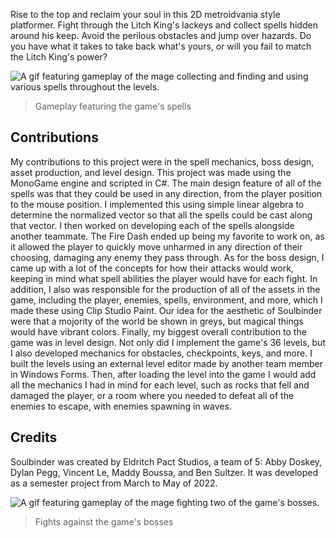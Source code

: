 Rise to the top and reclaim your soul in this 2D metroidvania style platformer. Fight through the Litch King's lackeys and collect spells hidden around his keep. Avoid the perilous obstacles and jump over hazards. Do you have what it takes to take back what's yours, or will you fail to match the Litch King's power?

![A gif featuring gameplay of the mage collecting and finding and using various spells throughout the levels.](/conf/projects/Soulbinder/gameplay-reel.gif "This mage is getting stronger!")

> Gameplay featuring the game's spells

## Contributions

My contributions to this project were in the spell mechanics, boss design, asset production, and level design. This project was made using the MonoGame engine and scripted in C#. The main design feature of all of the spells was that they could be used in any direction, from the player position to the mouse position. I implemented this using simple linear algebra to determine the normalized vector so that all the spells could be cast along that vector. I then worked on developing each of the spells alongside another teammate. The Fire Dash ended up being my favorite to work on, as it allowed the player to quickly move unharmed in any direction of their choosing, damaging any enemy they pass through. As for the boss design, I came up with a lot of the concepts for how their attacks would work, keeping in mind what spell abilities the player would have for each fight. In addition, I also was responsible for the production of all of the assets in the game, including the player, enemies, spells, environment, and more, which I made these using Clip Studio Paint. Our idea for the aesthetic of Soulbinder were that a mojority of the world be shown in greys, but magical things would have vibrant colors. Finally, my biggest overall contribution to the game was in level design. Not only did I implement the game's 36 levels, but I also developed mechanics for obstacles, checkpoints, keys, and more. I built the levels using an external level editor made by another team member in Windows Forms. Then, after loading the level into the game I would add all the mechanics I had in mind for each level, such as rocks that fell and damaged the player, or a room where you needed to defeat all of the enemies to escape, with enemies spawning in waves.

## Credits
Soulbinder was created by Eldritch Pact Studios, a team of 5: Abby Doskey, Dylan Pegg, Vincent Le, Maddy Boussa, and Ben Sultzer. It was developed as a semester project from March to May of 2022. 

![A gif featuring gameplay of the mage fighting two of the game's bosses.](/conf/projects/Soulbinder/boss-reel.gif "This mage is getting stronger!")

> Fights against the game's bosses


